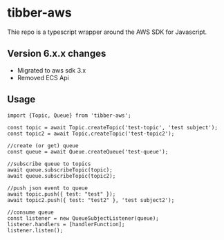 # tibber-aws
Thie repo is a typescript wrapper around the AWS SDK for Javascript.

## Version 6.x.x changes
- Migrated to aws sdk 3.x
- Removed ECS Api

## Usage

```
import {Topic, Queue} from 'tibber-aws';

const topic = await Topic.createTopic('test-topic', 'test subject');
const topic2 = await Topic.createTopic('test-topic2');

//create (or get) queue
const queue = await Queue.createQueue('test-queue');

//subscribe queue to topics
await queue.subscribeTopic(topic);
await queue.subscribeTopic(topic2);

//push json event to queue
await topic.push({ test: "test" });
await topic2.push({ test: "test2" }, 'test subject2');

//consume queue
const listener = new QueueSubjectListener(queue);
listener.handlers = [handlerFunction];
listener.listen();

```
